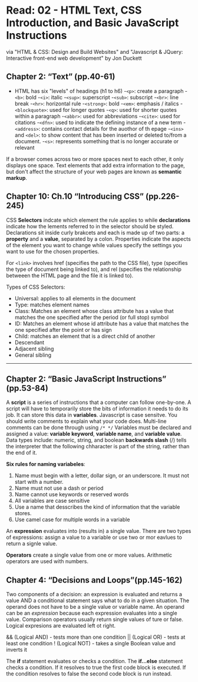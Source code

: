 # Read: 02 - HTML Text, CSS Introduction, and Basic JavaScript Instructions

via "HTML & CSS: Design and Build Websites" and "Javascript & JQuery: Interactive front-end web development" by Jon Duckett

## Chapter 2: “Text” (pp.40-61)

- HTML has six "levels" of headings (h1 to h6)
-`<p>`: create a paragraph
-`<b>`: bold
-`<i>`: italic
-`<sup>`: superscript
-`<sub>`: subscript
-`<br>`: line break
-`<hr>`: horizontal rule
-`<strong>`: bold
-`<em>`: emphasis / italics
-`<blockquote>`: used for longer quotes
-`<q>`: used for shorter quotes within a paragraph
-`<abbr>`: used for abbreviations
-`<cite>`: used for citations
-`<dfn>`: used to indicate the defining instance of a new term
-`<address>`: contains contact details for the auothor of th epage
-`<ins>` and `<del>`: to show content that has been inserted or deleted to/from a document.
-`<s>`: represents something that is no longer accurate or relevant

If a browser comes across two or more spaces next to each other, it only displays one space.
Text elements that add extra information to the page, but don't affect the structure of your web pages are known as **semantic markup**.

## Chapter 10: Ch.10 “Introducing CSS” (pp.226-245)

CSS **Selectors** indcate which element the rule applies to while **declarations** indicate how the lements referred to in the selector should be styled. Declarations sit inside curly brakcets and each is made up of two parts: a **property** and a **value**, separated by a colon. Properties indicate the aspects of the element you want to change while values specify the settings you want to use for the chosen properties.

For `<link>` involves href (specifies the path to the CSS file), type (specifies the type of document being linked to), and rel (specifies the relationship betweeen the HTML page and the file it is linked to). 

Types of CSS Selectors:

- Universal: applies to all elements in the document
- Type: matches element names
- Class: Matches an element whose class attribute has a value that matches the one specified after the period (or full stop) symbol
- ID: Matches an element whose id attribute has a value that matches the one specified after the point or has sign
- Child: matches an element that is a direct child of another
- Descendant
- Adjacent sibling
- General sibling

---

## Chapter 2: “Basic JavaScript Instructions” (pp.53-84)

A **script** is a series of instructions that a computer can follow one-by-one. A script will have to temporarily store the bits of information it needs to do its job. It can store this data in **variables**.
Javascript is case sensitve.
You should write comments to explain what your code does. Multi-line comments can be done through using `/* */`
Variables must be declared and assigned a value: **variable keyword**, **variable name**, and **variable value**.
Data types include: numeric, string, and boolean
**backwards slash** (/) tells the interpreter that the following chharacter is part of the string, rather than the end of it.

**Six rules for naming variabeles**:

1. Name must begin with a letter, dollar sign, or an underscore. It must not start with a number.
2. Name must not use a dash or period
3. Name cannot use keywords or reserved words
4. All variables are case sensitive
5. Use a name that desscribes the kind of information that the variable stores.
6. Use camel case for multiple words in a variable

An **expression** evaluates into (results in) a single value. There are two types of expressions: assign a value to a variable or use two or mor eavlues to return a signle value.

**Operators** create a single value from one or more values. Arithmetic operators are used with numbers.

## Chapter 4: “Decisions and Loops”(pp.145-162)

Two components of a decision: an expression is evaluated and returns a value AND a conditional statement says what to do in a given situation. The operand does not have to be a single value or variable name. An operand can be an *expression* because each expression evaluates into a single value. Comparison operators usually return single values of ture or false. Logical expresions are evaluated left ot right.

&& (Logical AND) - tests more than one condition
|| (Logical OR) - tests at least one condition
! (Logical NOT) - takes a single Boolean value and inverts it

The **if** statement evaluates or checks a condition.
The **if...else** statement checks a condition. If it resolves to true the first code block is executed. If the condition resolves to false the second code block is run instead.
